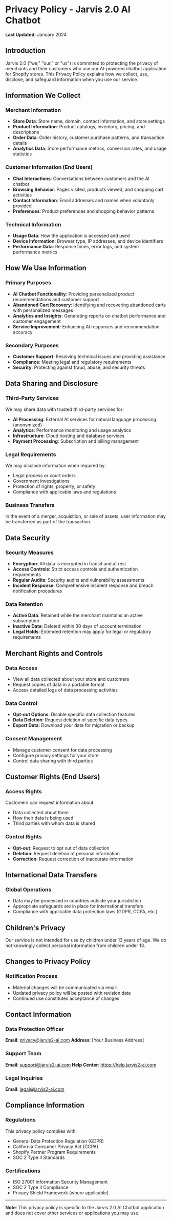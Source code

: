 # Privacy Policy - Jarvis 2.0 AI Chatbot

**Last Updated:** January 2024

## Introduction

Jarvis 2.0 ("we," "our," or "us") is committed to protecting the privacy of merchants and their customers who use our AI-powered chatbot application for Shopify stores. This Privacy Policy explains how we collect, use, disclose, and safeguard information when you use our service.

## Information We Collect

### Merchant Information
- **Store Data**: Store name, domain, contact information, and store settings
- **Product Information**: Product catalogs, inventory, pricing, and descriptions
- **Order Data**: Order history, customer purchase patterns, and transaction details
- **Analytics Data**: Store performance metrics, conversion rates, and usage statistics

### Customer Information (End Users)
- **Chat Interactions**: Conversations between customers and the AI chatbot
- **Browsing Behavior**: Pages visited, products viewed, and shopping cart activities
- **Contact Information**: Email addresses and names when voluntarily provided
- **Preferences**: Product preferences and shopping behavior patterns

### Technical Information
- **Usage Data**: How the application is accessed and used
- **Device Information**: Browser type, IP addresses, and device identifiers
- **Performance Data**: Response times, error logs, and system performance metrics

## How We Use Information

### Primary Purposes
- **AI Chatbot Functionality**: Providing personalized product recommendations and customer support
- **Abandoned Cart Recovery**: Identifying and recovering abandoned carts with personalized messages
- **Analytics and Insights**: Generating reports on chatbot performance and customer engagement
- **Service Improvement**: Enhancing AI responses and recommendation accuracy

### Secondary Purposes
- **Customer Support**: Resolving technical issues and providing assistance
- **Compliance**: Meeting legal and regulatory requirements
- **Security**: Protecting against fraud, abuse, and security threats

## Data Sharing and Disclosure

### Third-Party Services
We may share data with trusted third-party services for:
- **AI Processing**: External AI services for natural language processing (anonymized)
- **Analytics**: Performance monitoring and usage analytics
- **Infrastructure**: Cloud hosting and database services
- **Payment Processing**: Subscription and billing management

### Legal Requirements
We may disclose information when required by:
- Legal process or court orders
- Government investigations
- Protection of rights, property, or safety
- Compliance with applicable laws and regulations

### Business Transfers
In the event of a merger, acquisition, or sale of assets, user information may be transferred as part of the transaction.

## Data Security

### Security Measures
- **Encryption**: All data is encrypted in transit and at rest
- **Access Controls**: Strict access controls and authentication requirements
- **Regular Audits**: Security audits and vulnerability assessments
- **Incident Response**: Comprehensive incident response and breach notification procedures

### Data Retention
- **Active Data**: Retained while the merchant maintains an active subscription
- **Inactive Data**: Deleted within 30 days of account termination
- **Legal Holds**: Extended retention may apply for legal or regulatory requirements

## Merchant Rights and Controls

### Data Access
- View all data collected about your store and customers
- Request copies of data in a portable format
- Access detailed logs of data processing activities

### Data Control
- **Opt-out Options**: Disable specific data collection features
- **Data Deletion**: Request deletion of specific data types
- **Export Data**: Download your data for migration or backup

### Consent Management
- Manage customer consent for data processing
- Configure privacy settings for your store
- Control data sharing with third parties

## Customer Rights (End Users)

### Access Rights
Customers can request information about:
- Data collected about them
- How their data is being used
- Third parties with whom data is shared

### Control Rights
- **Opt-out**: Request to opt out of data collection
- **Deletion**: Request deletion of personal information
- **Correction**: Request correction of inaccurate information

## International Data Transfers

### Global Operations
- Data may be processed in countries outside your jurisdiction
- Appropriate safeguards are in place for international transfers
- Compliance with applicable data protection laws (GDPR, CCPA, etc.)

## Children's Privacy

Our service is not intended for use by children under 13 years of age. We do not knowingly collect personal information from children under 13.

## Changes to Privacy Policy

### Notification Process
- Material changes will be communicated via email
- Updated privacy policy will be posted with revision date
- Continued use constitutes acceptance of changes

## Contact Information

### Data Protection Officer
**Email**: privacy@jarvis2-ai.com
**Address**: [Your Business Address]

### Support Team
**Email**: support@jarvis2-ai.com
**Help Center**: https://help.jarvis2-ai.com

### Legal Inquiries
**Email**: legal@jarvis2-ai.com

## Compliance Information

### Regulations
This privacy policy complies with:
- General Data Protection Regulation (GDPR)
- California Consumer Privacy Act (CCPA)
- Shopify Partner Program Requirements
- SOC 2 Type II Standards

### Certifications
- ISO 27001 Information Security Management
- SOC 2 Type II Compliance
- Privacy Shield Framework (where applicable)

---

**Note**: This privacy policy is specific to the Jarvis 2.0 AI Chatbot application and does not cover other services or applications you may use.

